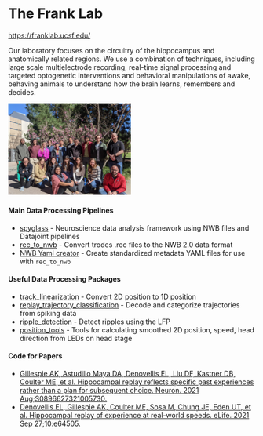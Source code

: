 # The Frank Lab
https://franklab.ucsf.edu/

Our laboratory focuses on the circuitry of the hippocampus and anatomically related regions.   We use a combination of techniques, including large scale multielectrode recording, real-time signal processing and targeted optogenetic interventions and behavioral manipulations of awake, behaving animals to understand how the brain learns, remembers and decides.

<img src="profile/lab_picture_2022.jpg" alt="lab picture" width="250"/>

#### Main Data Processing Pipelines
+ [spyglass](https://github.com/LorenFrankLab/spyglass) - Neuroscience data analysis framework using NWB files and Datajoint pipelines
+ [rec_to_nwb](https://github.com/LorenFrankLab/rec_to_nwb) - Convert trodes .rec files to the NWB 2.0 data format
+ [NWB Yaml creator](https://github.com/LorenFrankLab/rec_to_nwb_yaml_creator) - Create standardized metadata YAML files for use with `rec_to_nwb`

#### Useful Data Processing Packages 
+ [track_linearization](https://github.com/LorenFrankLab/track_linearization) - Convert 2D position to 1D position
+ [replay_trajectory_classification](https://github.com/Eden-Kramer-Lab/replay_trajectory_classification) - Decode and categorize trajectories from spiking data
+ [ripple_detection](https://github.com/Eden-Kramer-Lab/ripple_detection) - Detect ripples using the LFP
+ [position_tools](https://github.com/LorenFrankLab/position_tools) - Tools for calculating smoothed 2D position, speed, head direction from LEDs on head stage

#### Code for Papers
+ [Gillespie AK, Astudillo Maya DA, Denovellis EL, Liu DF, Kastner DB, Coulter ME, et al. Hippocampal replay reflects specific past experiences rather than a plan for subsequent choice. Neuron. 2021 Aug;S0896627321005730. 
](https://github.com/LorenFrankLab/Gillespie_Neuron_2021)
+ [Denovellis EL, Gillespie AK, Coulter ME, Sosa M, Chung JE, Eden UT, et al. Hippocampal replay of experience at real-world speeds. eLife. 2021 Sep 27;10:e64505. 
](https://github.com/Eden-Kramer-Lab/replay_trajectory_paper)
